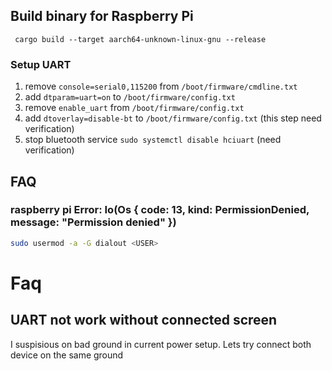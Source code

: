 ## Build binary for Raspberry Pi

` cargo build --target aarch64-unknown-linux-gnu --release`

### Setup UART

1) remove `console=serial0,115200` from `/boot/firmware/cmdline.txt`
2) add `dtparam=uart=on` to `/boot/firmware/config.txt`
3) remove `enable_uart` from `/boot/firmware/config.txt`
3) add `dtoverlay=disable-bt` to `/boot/firmware/config.txt` (this step need verification)
4) stop bluetooth service `sudo systemctl disable hciuart` (need verification)

## FAQ

### raspberry pi Error: Io(Os { code: 13, kind: PermissionDenied, message: "Permission denied" })

```bash
sudo usermod -a -G dialout <USER>
```

# Faq

## UART not work without connected screen

I suspisious on bad ground in current power setup. Lets try connect both device on the same ground